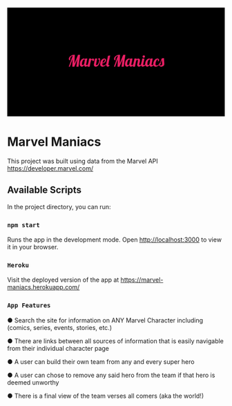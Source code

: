 ![MainImage!](/public/images/Marvel_Maniacs.png)

# Marvel Maniacs

This project was built using data from the Marvel API https://developer.marvel.com/

## Available Scripts

In the project directory, you can run:

### `npm start`

Runs the app in the development mode.
Open [http://localhost:3000](http://localhost:3000) to view it in your browser.

### `Heroku`

Visit the deployed version of the app at https://marvel-maniacs.herokuapp.com/

### `App Features`

● Search the site for information on ANY Marvel Character including (comics, series, events, stories, etc.)

● There are links between all sources of information that is easily navigable from their individual character page

● A user can build their own team from any and every super hero

● A user can chose to remove any said hero from the team if that hero is deemed unworthy

● There is a final view of the team verses all comers (aka the world!)


